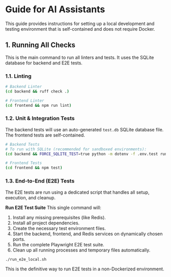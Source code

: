 # Guide for AI Assistants

This guide provides instructions for setting up a local development and testing environment that is self-contained and does not require Docker.

## 1. Running All Checks

This is the main command to run all linters and tests. It uses the SQLite database for backend and E2E tests.

### 1.1. Linting

```bash
# Backend Linter
(cd backend && ruff check .)

# Frontend Linter
(cd frontend && npm run lint)
```

### 1.2. Unit & Integration Tests

The backend tests will use an auto-generated `test.db` SQLite database file. The frontend tests are self-contained.

```bash
# Backend Tests
# To run with SQLite (recommended for sandboxed environments):
(cd backend && FORCE_SQLITE_TEST=true python -m dotenv -f .env.test run -- pytest -v)

# Frontend Tests
(cd frontend && npm test)
```

### 1.3. End-to-End (E2E) Tests

The E2E tests are run using a dedicated script that handles all setup, execution, and cleanup.

**Run E2E Test Suite**
This single command will:
1.  Install any missing prerequisites (like Redis).
2.  Install all project dependencies.
3.  Create the necessary test environment files.
4.  Start the backend, frontend, and Redis services on dynamically chosen ports.
5.  Run the complete Playwright E2E test suite.
6.  Clean up all running processes and temporary files automatically.

```bash
./run_e2e_local.sh
```

This is the definitive way to run E2E tests in a non-Dockerized environment.
